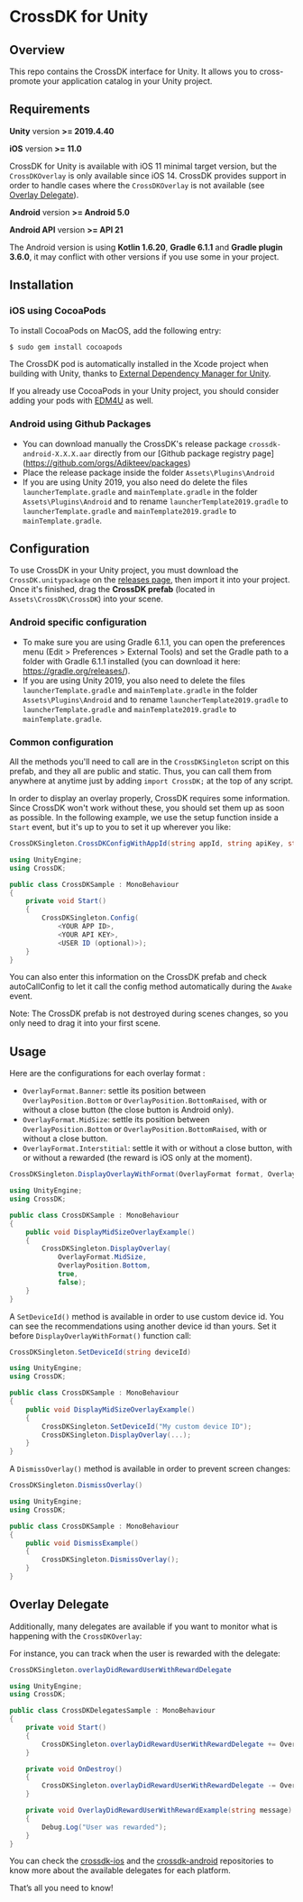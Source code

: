 # CrossDK for Unity

## Overview

This repo contains the CrossDK interface for Unity. It allows you to cross-promote your application catalog in your Unity project.

## Requirements

**Unity** version **>= 2019.4.40**

**iOS** version **>= 11.0**

CrossDK for Unity is available with iOS 11 minimal target version, but the `CrossDKOverlay` is only available since iOS 14. CrossDK provides support in order to handle cases where the `CrossDKOverlay` is not available (see [Overlay Delegate](#overlay-delegate)).

**Android** version **>= Android 5.0**

**Android API** version **>= API 21**

The Android version is using **Kotlin 1.6.20**, **Gradle 6.1.1** and **Gradle plugin 3.6.0**, it may conflict with other versions if you use some in your project.

## Installation

### iOS using CocoaPods

To install CocoaPods on MacOS, add the following entry:

```rb
$ sudo gem install cocoapods
```

The CrossDK pod is automatically installed in the Xcode project when building with Unity, thanks to [External Dependency Manager for Unity](https://github.com/googlesamples/unity-jar-resolver).

If you already use CocoaPods in your Unity project, you should consider adding your pods with [EDM4U](https://github.com/googlesamples/unity-jar-resolver) as well.

### Android using Github Packages

- You can download manually the CrossDK's release package `crossdk-android-X.X.X.aar` directly from
  our [Github package registry page] (https://github.com/orgs/Adikteev/packages)
- Place the release package inside the folder `Assets\Plugins\Android`
- If you are using Unity 2019, you also need do delete the files `launcherTemplate.gradle` and `mainTemplate.gradle` in the folder `Assets\Plugins\Android` and to rename `launcherTemplate2019.gradle` to `launcherTemplate.gradle` and `mainTemplate2019.gradle` to `mainTemplate.gradle`.

## Configuration

To use CrossDK in your Unity project, you must download the `CrossDK.unitypackage` on the [releases page](https://github.com/Adikteev/crossdk-unity-ios/releases), then import it into your project. Once it's finished, drag the **CrossDK prefab** (located in `Assets\CrossDK\CrossDK`) into your scene.

### Android specific configuration

- To make sure you are using Gradle 6.1.1, you can open the preferences menu (Edit > Preferences > External Tools) and set the Gradle path to a folder with Gradle 6.1.1 installed (you can download it here: https://gradle.org/releases/).
- If you are using Unity 2019, you also need to delete the files `launcherTemplate.gradle` and `mainTemplate.gradle` in the folder `Assets\Plugins\Android` and to rename `launcherTemplate2019.gradle` to `launcherTemplate.gradle` and `mainTemplate2019.gradle` to `mainTemplate.gradle`.

### Common configuration

All the methods you'll need to call are in the `CrossDKSingleton` script on this prefab, and they all are public and static. Thus, you can call them from anywhere at anytime just by adding `import CrossDK;` at the top of any script.

In order to display an overlay properly, CrossDK requires some information. Since CrossDK won't work without these, you should set them up as soon as possible. In the following example, we use the setup function inside a `Start` event, but it's up to you to set it up wherever you like:

```csharp
CrossDKSingleton.CrossDKConfigWithAppId(string appId, string apiKey, string userId)
```

```csharp
using UnityEngine;
using CrossDK;

public class CrossDKSample : MonoBehaviour
{
    private void Start()
    {
        CrossDKSingleton.Config(
            <YOUR APP ID>,
            <YOUR API KEY>,
            <USER ID (optional)>);
    }
}
```

You can also enter this information on the CrossDK prefab and check autoCallConfig to let it call the config method automatically during the `Awake` event.

Note: The CrossDK prefab is not destroyed during scenes changes, so you only need to drag it into your first scene.

## Usage

Here are the configurations for each overlay format :

- `OverlayFormat.Banner`: settle its position between `OverlayPosition.Bottom` or `OverlayPosition.BottomRaised`, with or without a close button (the close button is Android only).
- `OverlayFormat.MidSize`: settle its position between `OverlayPosition.Bottom` or `OverlayPosition.BottomRaised`, with or without a close button.
- `OverlayFormat.Interstitial`: settle it with or without a close button, with or without a rewarded (the reward is iOS only at the moment).

```csharp
CrossDKSingleton.DisplayOverlayWithFormat(OverlayFormat format, OverlayPosition position, bool withCloseButton, bool isRewarded)
```

```csharp
using UnityEngine;
using CrossDK;

public class CrossDKSample : MonoBehaviour
{
    public void DisplayMidSizeOverlayExample()
    {
        CrossDKSingleton.DisplayOverlay(
            OverlayFormat.MidSize,
            OverlayPosition.Bottom,
            true,
            false);
    }
}
```

A `SetDeviceId()` method is available in order to use custom device id. You can see the recommendations using another device id than yours. Set it before `DisplayOverlayWithFormat()` function call:

```csharp
CrossDKSingleton.SetDeviceId(string deviceId)
```

```csharp
using UnityEngine;
using CrossDK;

public class CrossDKSample : MonoBehaviour
{
    public void DisplayMidSizeOverlayExample()
    {
        CrossDKSingleton.SetDeviceId("My custom device ID");
        CrossDKSingleton.DisplayOverlay(...);
    }
}
```

A `DismissOverlay()` method is available in order to prevent screen changes:

```csharp
CrossDKSingleton.DismissOverlay()
```

```csharp
using UnityEngine;
using CrossDK;

public class CrossDKSample : MonoBehaviour
{
    public void DismissExample()
    {
        CrossDKSingleton.DismissOverlay();
    }
}
```

## Overlay Delegate

Additionally, many delegates are available if you want to monitor what is happening with the `CrossDKOverlay`:

For instance, you can track when the user is rewarded with the delegate:

```csharp
CrossDKSingleton.overlayDidRewardUserWithRewardDelegate
```

```csharp
using UnityEngine;
using CrossDK;

public class CrossDKDelegatesSample : MonoBehaviour
{
    private void Start()
    {
        CrossDKSingleton.overlayDidRewardUserWithRewardDelegate += OverlayDidRewardUserWithRewardExample;
    }

    private void OnDestroy()
    {
        CrossDKSingleton.overlayDidRewardUserWithRewardDelegate -= OverlayDidRewardUserWithRewardExample;
    }

    private void OverlayDidRewardUserWithRewardExample(string message)
    {
        Debug.Log("User was rewarded");
    }
}
```

You can check the [crossdk-ios](https://github.com/Adikteev/crossdk-ios) and the [crossdk-android](https://github.com/Adikteev/crossdk-android) repositories to know more about the available delegates for each platform.

That’s all you need to know!
